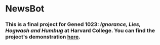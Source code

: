 # NewsBot

### This is a final project for Gened 1023: *Ignorance, Lies, Hogwash and Humbug* at Harvard College. You can find the project's demonstration [here](https://github.com/ejohnsson/newsbot/blob/master/docs/demo.ipynb).
